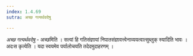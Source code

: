 ```yaml
---
index: 1.4.69
sutra: अच्छ गत्यर्थवदेषु

---
```

_अच्छ गत्यर्थवदेषु_ - अच्छमिति । सत्यां हि गतिसंज्ञायां निपातसंज्ञावत्त्वेनाव्ययत्वात्सुब्लुक् स्यादिति भावः । अदःस कृत्येति । यदा स्वयमेव पर्यालोचयति तदेदमुदाहरणम् ।